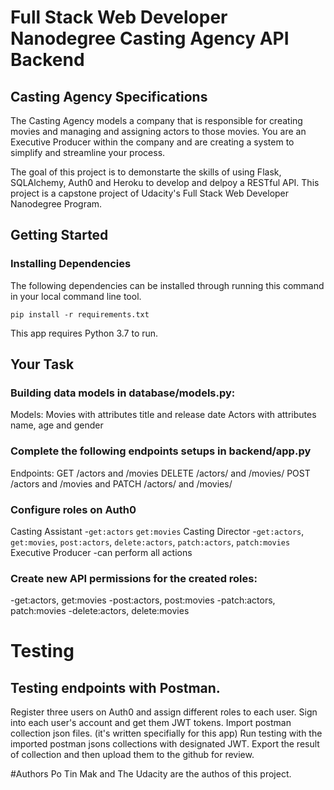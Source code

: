 # Full Stack Web Developer Nanodegree Casting Agency API Backend  

## Casting Agency Specifications

The Casting Agency models a company that is responsible for creating movies and managing and assigning actors to those movies. You are an Executive Producer within 
the company and are creating a system to simplify and streamline your process.

The goal of this project is to demonstarte the skills of using Flask, SQLAlchemy, Auth0 and Heroku to develop and delpoy a RESTful API. This
project is a capstone project of Udacity's Full Stack Web Developer Nanodegree Program.

## Getting Started

### Installing Dependencies
The following dependencies can be installed through running this command in your local command line tool.

```pip install -r requirements.txt```

This app requires Python 3.7 to run.

## Your Task
### Building data models in database/models.py:
Models:
Movies with attributes title and release date
Actors with attributes name, age and gender

### Complete the following endpoints setups in backend/app.py
Endpoints:
GET /actors and /movies
DELETE /actors/ and /movies/
POST /actors and /movies and
PATCH /actors/ and /movies/

### Configure roles on Auth0
Casting Assistant
-`get:actors` `get:movies`
Casting Director
-`get:actors`, `get:movies`, `post:actors`, `delete:actors`, `patch:actors`, `patch:movies`
Executive Producer
-can perform all actions

### Create new API permissions for the created roles:
-get:actors, get:movies
-post:actors, post:movies
-patch:actors, patch:movies
-delete:actors, delete:movies

# Testing
## Testing endpoints with Postman.
   Register three users on Auth0 and assign different roles to each user.
   Sign into each user's account and get them JWT tokens.
   Import postman collection json files. (it's written specifially for this app)
   Run testing with the imported postman jsons collections with designated JWT.
   Export the result of collection and then upload them to the github for review.

#Authors
Po Tin Mak and The Udacity are the authos of this project.



